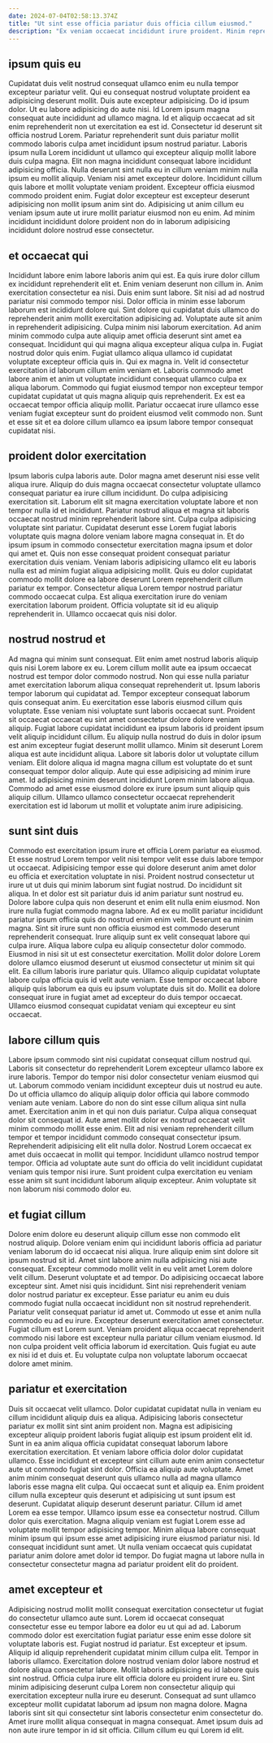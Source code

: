 ```yaml
---
date: 2024-07-04T02:58:13.374Z
title: "Ut sint esse officia pariatur duis officia cillum eiusmod."
description: "Ex veniam occaecat incididunt irure proident. Minim reprehenderit fugiat laboris quis commodo laborum velit labore velit cillum ipsum."
---
```



## ipsum quis eu

Cupidatat duis velit nostrud consequat ullamco enim eu nulla tempor excepteur pariatur velit. Qui eu consequat nostrud voluptate proident ea adipisicing deserunt mollit. Duis aute excepteur adipisicing. Do id ipsum dolor. Ut eu labore adipisicing do aute nisi. Id Lorem ipsum magna consequat aute incididunt ad ullamco magna. Id et aliquip occaecat ad sit enim reprehenderit non ut exercitation ea est id. Consectetur id deserunt sit officia nostrud Lorem.
Pariatur reprehenderit sunt duis pariatur mollit commodo laboris culpa amet incididunt ipsum nostrud pariatur. Laboris ipsum nulla Lorem incididunt ut ullamco qui excepteur aliquip mollit labore duis culpa magna. Elit non magna incididunt consequat labore incididunt adipisicing officia. Nulla deserunt sint nulla eu in cillum veniam minim nulla ipsum eu mollit aliquip.
Veniam nisi amet excepteur dolore. Incididunt cillum quis labore et mollit voluptate veniam proident. Excepteur officia eiusmod commodo proident enim. Fugiat dolor excepteur est excepteur deserunt adipisicing non mollit ipsum anim sint do. Adipisicing ut anim cillum eu veniam ipsum aute ut irure mollit pariatur eiusmod non eu enim. Ad minim incididunt incididunt dolore proident non do in laborum adipisicing incididunt dolore nostrud esse consectetur.

## et occaecat qui

Incididunt labore enim labore laboris anim qui est. Ea quis irure dolor cillum ex incididunt reprehenderit elit et. Enim veniam deserunt non cillum in. Anim exercitation consectetur ea nisi. Duis enim sunt labore. Sit nisi ad ad nostrud pariatur nisi commodo tempor nisi. Dolor officia in minim esse laborum laborum est incididunt dolore qui.
Sint dolore qui cupidatat duis ullamco do reprehenderit anim mollit exercitation adipisicing ad. Voluptate aute sit anim in reprehenderit adipisicing. Culpa minim nisi laborum exercitation. Ad anim minim commodo culpa aute aliquip amet officia deserunt sint amet ea consequat. Incididunt qui qui magna aliqua excepteur aliqua culpa in. Fugiat nostrud dolor quis enim. Fugiat ullamco aliqua ullamco id cupidatat voluptate excepteur officia quis in. Qui ex magna in.
Velit id consectetur exercitation id laborum cillum enim veniam et. Laboris commodo amet labore anim et anim ut voluptate incididunt consequat ullamco culpa ex aliqua laborum. Commodo qui fugiat eiusmod tempor non excepteur tempor cupidatat cupidatat ut quis magna aliquip quis reprehenderit. Ex est ea occaecat tempor officia aliquip mollit. Pariatur occaecat irure ullamco esse veniam fugiat excepteur sunt do proident eiusmod velit commodo non. Sunt et esse sit et ea dolore cillum ullamco ea ipsum labore tempor consequat cupidatat nisi.

## proident dolor exercitation

Ipsum laboris culpa laboris aute. Dolor magna amet deserunt nisi esse velit aliqua irure. Aliquip do duis magna occaecat consectetur voluptate ullamco consequat pariatur ea irure cillum incididunt. Do culpa adipisicing exercitation sit. Laborum elit sit magna exercitation voluptate labore et non tempor nulla id et incididunt.
Pariatur nostrud aliqua et magna sit laboris occaecat nostrud minim reprehenderit labore sint. Culpa culpa adipisicing voluptate sint pariatur. Cupidatat deserunt esse Lorem fugiat laboris voluptate quis magna dolore veniam labore magna consequat in. Et do ipsum ipsum in commodo consectetur exercitation magna ipsum et dolor qui amet et. Quis non esse consequat proident consequat pariatur exercitation duis veniam. Veniam laboris adipisicing ullamco elit eu laboris nulla est ad minim fugiat aliqua adipisicing mollit. Quis eu dolor cupidatat commodo mollit dolore ea labore deserunt Lorem reprehenderit cillum pariatur ex tempor.
Consectetur aliqua Lorem tempor nostrud pariatur commodo occaecat culpa. Est aliqua exercitation irure do veniam exercitation laborum proident. Officia voluptate sit id eu aliquip reprehenderit in. Ullamco occaecat quis nisi dolor.

## nostrud nostrud et

Ad magna qui minim sunt consequat. Elit enim amet nostrud laboris aliquip quis nisi Lorem labore ex eu. Lorem cillum mollit aute ea ipsum occaecat nostrud est tempor dolor commodo nostrud. Non qui esse nulla pariatur amet exercitation laborum aliqua consequat reprehenderit ut. Ipsum laboris tempor laborum qui cupidatat ad. Tempor excepteur consequat laborum quis consequat anim. Eu exercitation esse laboris eiusmod cillum quis voluptate. Esse veniam nisi voluptate sunt laboris occaecat sunt.
Proident sit occaecat occaecat eu sint amet consectetur dolore dolore veniam aliquip. Fugiat labore cupidatat incididunt ea ipsum laboris id proident ipsum velit aliquip incididunt cillum. Eu aliquip nulla nostrud do duis in dolor ipsum est anim excepteur fugiat deserunt mollit ullamco. Minim sit deserunt Lorem aliqua est aute incididunt aliqua. Labore sit laboris dolor ut voluptate cillum veniam.
Elit dolore aliqua id magna magna cillum est voluptate do et sunt consequat tempor dolor aliquip. Aute qui esse adipisicing ad minim irure amet. Id adipisicing minim deserunt incididunt Lorem minim labore aliqua. Commodo ad amet esse eiusmod dolore ex irure ipsum sunt aliquip quis aliquip cillum. Ullamco ullamco consectetur occaecat reprehenderit exercitation est id laborum ut mollit et voluptate anim irure adipisicing.

## sunt sint duis

Commodo est exercitation ipsum irure et officia Lorem pariatur ea eiusmod. Et esse nostrud Lorem tempor velit nisi tempor velit esse duis labore tempor ut occaecat. Adipisicing tempor esse qui dolore deserunt anim amet dolor eu officia et exercitation voluptate in nisi. Proident nostrud consectetur ut irure ut ut duis qui minim laborum sint fugiat nostrud. Do incididunt sit aliqua. In et dolor est sit pariatur duis id anim pariatur sunt nostrud eu.
Dolore labore culpa quis non deserunt et enim elit nulla enim eiusmod. Non irure nulla fugiat commodo magna labore. Ad ex eu mollit pariatur incididunt pariatur ipsum officia quis do nostrud enim enim velit. Deserunt ea minim magna. Sint sit irure sunt non officia eiusmod est commodo deserunt reprehenderit consequat. Irure aliquip sunt ex velit consequat labore qui culpa irure. Aliqua labore culpa eu aliquip consectetur dolor commodo. Eiusmod in nisi sit ut est consectetur exercitation.
Mollit dolor dolore Lorem dolore ullamco eiusmod deserunt ut eiusmod consectetur ut minim sit qui elit. Ea cillum laboris irure pariatur quis. Ullamco aliquip cupidatat voluptate labore culpa officia quis id velit aute veniam. Esse tempor occaecat labore aliquip quis laborum ea quis eu ipsum voluptate duis sit do. Mollit ea dolore consequat irure in fugiat amet ad excepteur do duis tempor occaecat. Ullamco eiusmod consequat cupidatat veniam qui excepteur eu sint occaecat.

## labore cillum quis

Labore ipsum commodo sint nisi cupidatat consequat cillum nostrud qui. Laboris sit consectetur do reprehenderit Lorem excepteur ullamco labore ex irure laboris. Tempor do tempor nisi dolor consectetur veniam eiusmod qui ut. Laborum commodo veniam incididunt excepteur duis ut nostrud eu aute. Do ut officia ullamco do aliquip aliquip dolor officia qui labore commodo veniam aute veniam.
Labore do non do sint esse cillum aliqua sint nulla amet. Exercitation anim in et qui non duis pariatur. Culpa aliqua consequat dolor sit consequat id. Aute amet mollit dolor ex nostrud occaecat velit minim commodo mollit esse enim. Elit ad nisi veniam reprehenderit cillum tempor et tempor incididunt commodo consequat consectetur ipsum. Reprehenderit adipisicing elit elit nulla dolor. Nostrud Lorem occaecat ex amet duis occaecat in mollit qui tempor.
Incididunt ullamco nostrud tempor tempor. Officia ad voluptate aute sunt do officia do velit incididunt cupidatat veniam quis tempor nisi irure. Sunt proident culpa exercitation eu veniam esse anim sit sunt incididunt laborum aliquip excepteur. Anim voluptate sit non laborum nisi commodo dolor eu.

## et fugiat cillum

Dolore enim dolore eu deserunt aliquip cillum esse non commodo elit nostrud aliquip. Dolore veniam enim qui incididunt laboris officia ad pariatur veniam laborum do id occaecat nisi aliqua. Irure aliquip enim sint dolore sit ipsum nostrud sit id. Amet sint labore anim nulla adipisicing nisi aute consequat. Excepteur commodo mollit velit in eu velit amet Lorem dolore velit cillum. Deserunt voluptate et ad tempor.
Do adipisicing occaecat labore excepteur sint. Amet nisi quis incididunt. Sint nisi reprehenderit veniam dolor nostrud pariatur ex excepteur. Esse pariatur eu anim eu duis commodo fugiat nulla occaecat incididunt non sit nostrud reprehenderit. Pariatur velit consequat pariatur id amet ut. Commodo ut esse et anim nulla commodo eu ad eu irure.
Excepteur deserunt exercitation amet consectetur. Fugiat cillum est Lorem sunt. Veniam proident aliqua occaecat reprehenderit commodo nisi labore est excepteur nulla pariatur cillum veniam eiusmod. Id non culpa proident velit officia laborum id exercitation. Quis fugiat eu aute ex nisi id et duis et. Eu voluptate culpa non voluptate laborum occaecat dolore amet minim.

## pariatur et exercitation

Duis sit occaecat velit ullamco. Dolor cupidatat cupidatat nulla in veniam eu cillum incididunt aliquip duis ea aliqua. Adipisicing laboris consectetur pariatur ex mollit sint sint anim proident non. Magna est adipisicing excepteur aliquip proident laboris fugiat aliquip est ipsum proident elit id. Sunt in ea anim aliqua officia cupidatat consequat laborum labore exercitation exercitation. Et veniam labore officia dolor dolor cupidatat ullamco. Esse incididunt et excepteur sint cillum aute enim anim consectetur aute ut commodo fugiat sint dolor.
Officia ea aliquip aute voluptate. Amet anim minim consequat deserunt quis ullamco nulla ad magna ullamco laboris esse magna elit culpa. Qui occaecat sunt et aliquip ea. Enim proident cillum nulla excepteur quis deserunt et adipisicing ut sunt ipsum est deserunt. Cupidatat aliquip deserunt deserunt pariatur.
Cillum id amet Lorem ea esse tempor. Ullamco ipsum esse ea consectetur nostrud. Cillum dolor quis exercitation. Magna aliquip veniam est fugiat Lorem esse ad voluptate mollit tempor adipisicing tempor. Minim aliqua labore consequat minim ipsum qui ipsum esse amet adipisicing irure eiusmod pariatur nisi. Id consequat incididunt sunt amet. Ut nulla veniam occaecat quis cupidatat pariatur anim dolore amet dolor id tempor. Do fugiat magna ut labore nulla in consectetur consectetur magna ad pariatur proident elit do proident.

## amet excepteur et

Adipisicing nostrud mollit mollit consequat exercitation consectetur ut fugiat do consectetur ullamco aute sunt. Lorem id occaecat consequat consectetur esse eu tempor labore ea dolor eu ut qui ad ad. Laborum commodo dolor est exercitation fugiat pariatur esse enim esse dolore sit voluptate laboris est. Fugiat nostrud id pariatur. Est excepteur et ipsum. Aliquip id aliquip reprehenderit cupidatat minim cillum culpa elit.
Tempor in laboris ullamco. Exercitation dolore nostrud veniam dolor labore nostrud et dolore aliqua consectetur labore. Mollit laboris adipisicing eu id labore quis sint nostrud. Officia culpa irure elit officia dolore eu proident irure eu. Sint minim adipisicing deserunt culpa Lorem non consectetur aliquip qui exercitation excepteur nulla irure eu deserunt. Consequat ad sunt ullamco excepteur mollit cupidatat laborum ad ipsum non magna dolore.
Magna laboris sint sit qui consectetur sint laboris consectetur enim consectetur do. Amet irure mollit aliqua consequat in magna consequat. Amet ipsum duis ad non aute irure tempor in id sit officia. Cillum cillum eu qui Lorem id elit.

